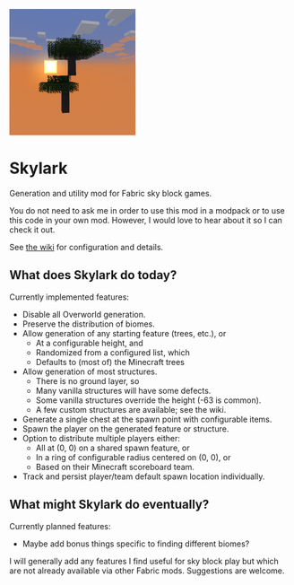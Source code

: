 ![icon](./src/main/resources/assets/skylark/icon.png)

# Skylark
Generation and utility mod for Fabric sky block games.

You do not need to ask me in order to use this mod in a modpack or to use
this code in your own mod.  However, I would love to hear about it so I can
check it out.

See [the wiki](https://github.com/gniftygnome/skylark/wiki) for configuration and details.

## What does Skylark do today?
Currently implemented features:
* Disable all Overworld generation.
* Preserve the distribution of biomes.
* Allow generation of any starting feature (trees, etc.), or
  * At a configurable height, and
  * Randomized from a configured list, which
  * Defaults to (most of) the Minecraft trees
* Allow generation of most structures.
  * There is no ground layer, so
  * Many vanilla structures will have some defects.
  * Some vanilla structures override the height (-63 is common).
  * A few custom structures are available; see the wiki.
* Generate a single chest at the spawn point with configurable items.
* Spawn the player on the generated feature or structure.
* Option to distribute multiple players either:
  * All at (0, 0) on a shared spawn feature, or
  * In a ring of configurable radius centered on (0, 0), or
  * Based on their Minecraft scoreboard team.
* Track and persist player/team default spawn location individually.

## What might Skylark do eventually?
Currently planned features:
* Maybe add bonus things specific to finding different biomes?

I will generally add any features I find useful for sky block play but which
are not already available via other Fabric mods.  Suggestions are welcome.
